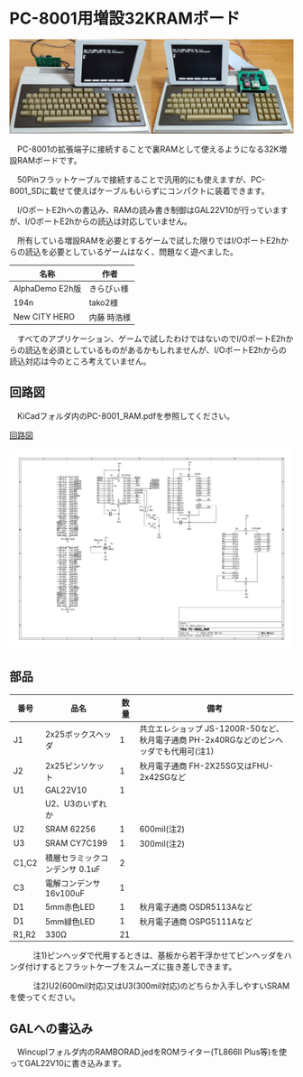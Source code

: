 # PC-8001用増設32KRAMボード

![PC-8001_RAM](https://github.com/yanataka60/PC-8001_SD/blob/main/JPEG/TITLE.jpg)

　PC-8001の拡張端子に接続することで裏RAMとして使えるようになる32K増設RAMボードです。

　50Pinフラットケーブルで接続することで汎用的にも使えますが、PC-8001_SDに載せて使えばケーブルもいらずにコンパクトに装着できます。

　I/OポートE2hへの書込み、RAMの読み書き制御はGAL22V10が行っていますが、I/OポートE2hからの読込は対応していません。

　所有している増設RAMを必要とするゲームで試した限りではI/OポートE2hからの読込を必要としているゲームはなく、問題なく遊べました。

|名称|作者|
| ------------ | ------------ |
|AlphaDemo E2h版|きらびぃ様|
|194n|tako2様|
|New CITY HERO|内藤 時浩様|

　すべてのアプリケーション、ゲームで試したわけではないのでI/OポートE2hからの読込を必須としているものがあるかもしれませんが、I/OポートE2hからの読込対応は今のところ考えていません。

## 回路図
　KiCadフォルダ内のPC-8001_RAM.pdfを参照してください。

[回路図](https://github.com/yanataka60/PC-8001_RAM/blob/main/Kicad/PC-8001_RAM.pdf)

![PC-8001_RAM](https://github.com/yanataka60/PC-8001_RAM/blob/main/Kicad/PC-8001_RAM_1.jpg)

## 部品
|番号|品名|数量|備考|
| ------------ | ------------ | ------------ | ------------ |
|J1|2x25ボックスヘッダ|1|共立エレショップ JS-1200R-50など、秋月電子通商 PH-2x40RGなどのピンヘッダでも代用可(注1)|
|J2|2x25ピンソケット|1|秋月電子通商 FH-2X25SG又はFHU-2x42SGなど|
|U1|GAL22V10|1||
||U2、U3のいずれか|||
|U2|SRAM 62256|1|600mil(注2)|
|U3|SRAM CY7C199|1|300mil(注2)|
|C1,C2|積層セラミックコンデンサ 0.1uF|2||
|C3|電解コンデンサ 16v100uF|1||
|D1|5mm赤色LED|1|秋月電子通商 OSDR5113Aなど|
|D1|5mm緑色LED|1|秋月電子通商 OSPG5111Aなど|
|R1,R2|330Ω|21||

　　　注1)ピンヘッダで代用するときは、基板から若干浮かせてピンヘッダをハンダ付けするとフラットケーブをスムーズに抜き差しできます。

　　　注2)U2(600mil対応)又はU3(300mil対応)のどちらか入手しやすいSRAMを使ってください。

## GALへの書込み
　Wincuplフォルダ内のRAMBORAD.jedをROMライター(TL866II Plus等)を使ってGAL22V10に書き込みます。
